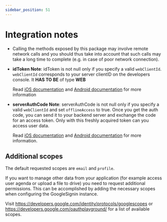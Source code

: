 ```yaml
---
sidebar_position: 51
---
```


# Integration notes

- Calling the methods exposed by this package may involve remote network calls and you should thus take into account that such calls may take a long time to complete (e.g. in case of poor network connection).

- **idToken Note**: idToken is not null only if you specify a valid `webClientId`. `webClientId` corresponds to your server clientID on the developers console. It **HAS TO BE** of type **WEB**

  Read [iOS documentation](https://developers.google.com/identity/sign-in/ios/backend-auth) and [Android documentation](https://developers.google.com/identity/sign-in/android/backend-auth) for more information

- **serverAuthCode Note**: serverAuthCode is not null only if you specify a valid `webClientId` and set `offlineAccess` to true. Once you get the auth code, you can send it to your backend server and exchange the code for an access token. Only with this freshly acquired token can you access user data.

  Read [iOS documentation](https://developers.google.com/identity/sign-in/ios/offline-access) and [Android documentation](https://developers.google.com/identity/sign-in/android/offline-access) for more information.

## Additional scopes

The default requested scopes are `email` and `profile`.

If you want to manage other data from your application (for example access user agenda or upload a file to drive) you need to request additional permissions. This can be accomplished by adding the necessary scopes when configuring the GoogleSignin instance.

Visit https://developers.google.com/identity/protocols/googlescopes or https://developers.google.com/oauthplayground/ for a list of available scopes.
